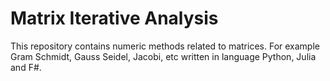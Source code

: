 # Matrix Iterative Analysis
This repository contains numeric methods related to matrices. For example Gram Schmidt, Gauss Seidel, Jacobi, etc written in language Python, Julia and F#.
